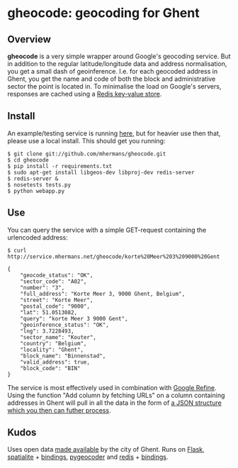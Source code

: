 # gheocode: geocoding for Ghent

## Overview

**gheocode** is a very simple wrapper around Google's geocoding service. But in addition to the regular latitude/longitude data and address normalisation, you get a small dash of geoinference. I.e. for each geocoded address in Ghent, you get the name and code of both the block and administrative sector the point is located in. To minimalise the load on Google's servers, responses are cached using a [Redis key-value store](http://redis.io/).

## Install

An example/testing service is running [here](http://service.mhermans.net/gheocode), but for heavier use then that, please use a local install. This should get you running:

    $ git clone git://github.com/mhermans/gheocode.git
    $ cd gheocode
    $ pip install -r requirements.txt
    $ sudo apt-get install libgeos-dev libproj-dev redis-server
    $ redis-server &
    $ nosetests tests.py
    $ python webapp.py

## Use

You can query the service with a simple GET-request containing the urlencoded address:

    $ curl http://service.mhermans.net/gheocode/korte%20Meer%203%209000%20Gent
    
    {
        "geocode_status": "OK", 
        "sector_code": "A02", 
        "number": "3", 
        "full_address": "Korte Meer 3, 9000 Ghent, Belgium", 
        "street": "Korte Meer", 
        "postal_code": "9000", 
        "lat": 51.0513082, 
        "query": "korte Meer 3 9000 Gent", 
        "geoinference_status": "OK", 
        "lng": 3.7228493, 
        "sector_name": "Kouter", 
        "country": "Belgium", 
        "locality": "Ghent", 
        "block_name": "Binnenstad", 
        "valid_address": true, 
        "block_code": "BIN"
    }

The service is most effectively used in combination with [Google Refine](http://code.google.com/p/google-refine/). Using the function "Add column by fetching URLs" on a column containing addresses in Ghent will pull in all the data in the form of [a JSON structure which you then can futher process](http://code.google.com/p/google-refine/wiki/FetchingURLsFromWebServices).

## Kudos

Uses open data [made available](http://data.gent.be/) by the city of Ghent. Runs on [Flask](http://flask.pocoo.org/), [spatialite](http://www.gaia-gis.it/gaia-sins/) + [bindings](http://code.google.com/p/pyspatialite/), [pygeocoder](https://bitbucket.org/xster/pygeocoder/wiki/Home) and [redis](http://redis.io/) + [bindings](https://github.com/andymccurdy/redis-py).
